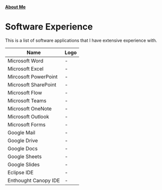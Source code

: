 #### [About Me](./about)


# Software Experience
  This is a list of software applications that I have extensive experience with.

| Name                 | Logo |
|----------------------|------|
| Microsoft Word       |   -  |
| Microsoft Excel      |   -  |
| Mircosoft PowerPoint |   -  |
| Microsoft SharePoint |   -  |
| Microsoft Flow       |   -  |
| Microsoft Teams      |   -  |
| Microsoft OneNote    |   -  |
| Microsoft Outlook    |   -  |
| Microsoft Forms      |   -  |
| Google Mail          |   -  |
| Google Drive         |   -  |
| Google Docs          |   -  |
| Google Sheets        |   -  |
| Google Slides        |   -  |
| Eclipse IDE          |   -  |
| Enthought Canopy IDE |   -  |
